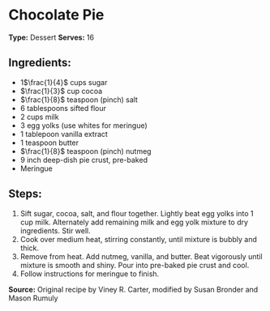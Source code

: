 # Chocolate Pie

**Type:** Dessert
**Serves:** 16

## Ingredients:
- 1$\frac{1}{4}$ cups sugar
- $\frac{1}{3}$ cup cocoa
- $\frac{1}{8}$ teaspoon (pinch) salt
- 6 tablespoons sifted flour
- 2 cups milk
- 3 egg yolks (use whites for meringue)
- 1 tablepoon vanilla extract
- 1 teaspoon butter
- $\frac{1}{8}$ teaspoon (pinch) nutmeg
- 9 inch deep-dish pie crust, pre-baked
- Meringue

## Steps:
1. Sift sugar, cocoa, salt, and flour together. Lightly beat egg yolks into 1 cup milk. Alternately add remaining milk and egg yolk mixture to dry ingredients. Stir well.
2. Cook over medium heat, stirring constantly, until mixture is bubbly and thick.
3. Remove from heat. Add nutmeg, vanilla, and butter. Beat vigorously until mixture is smooth and shiny. Pour into pre-baked pie crust and cool.
4. Follow instructions for meringue to finish.

**Source:** Original recipe by Viney R. Carter, modified by Susan Bronder and Mason Rumuly
